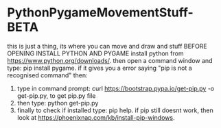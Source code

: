 # PythonPygameMovementStuff-BETA
this is just a thing, its where you can move and draw and stuff
BEFORE OPENING INSTALL PYTHON AND PYGAME
install python from https://www.python.org/downloads/.
then open a command window and type: pip install pygame.
if it gives you a error saying "pip is not a recognised command" then:
  1. type in command prompt: curl https://bootstrap.pypa.io/get-pip.py -o get-pip.py, to get pip.py file
  2. then type: python get-pip.py
  3. finally to check if installed type: pip help.
if pip still doesnt work, then look at https://phoenixnap.com/kb/install-pip-windows.


